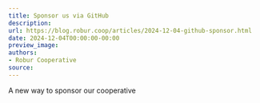 ```yaml
---
title: Sponsor us via GitHub
description:
url: https://blog.robur.coop/articles/2024-12-04-github-sponsor.html
date: 2024-12-04T00:00:00-00:00
preview_image:
authors:
- Robur Cooperative
source:
---
```


A new way to sponsor our cooperative
